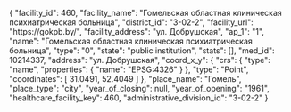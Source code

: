 {
    "facility_id": 460,
    "facility_name": "Гомельская областная клиническая психиатрическая больница",
    "district_id": "3-02-2",
    "facility_url": "https:\/\/gokpb.by\/",
    "facility_address": "ул. Добрушская",
    "ap_1": "1",
    "name": "Гомельская областная клиническая психиатрическая больница",
    "type": "0",
    "state": "public institution",
    "stats": [],
    "med_id": 10214337,
    "address": "ул. Добрушская",
    "coord_x_y": {
        "crs": {
            "type": "name",
            "properties": {
                "name": "EPSG:4326"
            }
        },
        "type": "Point",
        "coordinates": [
            31.0491,
            52.4049
        ]
    },
    "place_name": "Гомель",
    "place_type": "city",
    "year_of_closing": null,
    "year_of_opening": "1961",
    "healthcare_facility_key": 460,
    "administrative_division_id": "3-02-2"
}